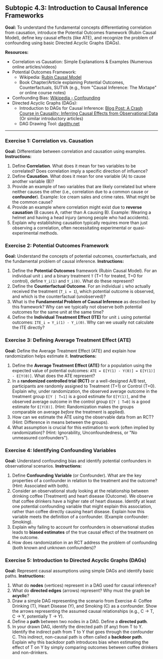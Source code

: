 ## Subtopic 4.3: Introduction to Causal Inference Frameworks

**Goal:** To understand the fundamental concepts differentiating correlation from causation, introduce the Potential Outcomes framework (Rubin Causal Model), define key causal effects (like ATE), and recognize the problem of confounding using basic Directed Acyclic Graphs (DAGs).

**Resources:**

  * Correlation vs Causation: Simple Explanations & Examples (Numerous online articles/videos)
  * Potential Outcomes Framework:
      * Wikipedia: [Rubin Causal Model](https://en.wikipedia.org/wiki/Rubin_causal_model)
      * Book Chapter/Article explaining Potential Outcomes, Counterfactuals, SUTVA (e.g., from "Causal Inference: The Mixtape" or online course notes)
  * Confounding Bias: [Wikipedia - Confounding](https://en.wikipedia.org/wiki/Confounding)
  * Directed Acyclic Graphs (DAGs):
      * Introduction to DAGs for Causal Inference: [Blog Post: A Crash Course in Causality: Inferring Causal Effects from Observational Data](https://www.google.com/search?q=https://towardsdatascience.com/a-crash-course-in-causality-6b1221984694) (Or similar introductory articles)
      * DAG Drawing Tool: [dagitty.net](https://www.google.com/search?q=http://dagitty.net/dags.html)

-----

### Exercise 1: Correlation vs. Causation

**Goal:** Differentiate between correlation and causation using examples.
**Instructions:**

1.  Define **Correlation**. What does it mean for two variables to be correlated? Does correlation imply a specific direction of influence?
2.  Define **Causation**. What does it mean for one variable (A) to cause another variable (B)?
3.  Provide an example of two variables that are likely correlated but where neither causes the other (i.e., correlation due to a common cause or **confounder**). Example: Ice cream sales and crime rates. What might be the common cause?
4.  Provide an example where correlation might exist due to **reverse causation** (B causes A, rather than A causing B). Example: Wearing a helmet and having a head injury (among people who had accidents).
5.  Explain why establishing causation typically requires more than just observing a correlation, often necessitating experimental or quasi-experimental methods.

### Exercise 2: Potential Outcomes Framework

**Goal:** Understand the concepts of potential outcomes, counterfactuals, and the fundamental problem of causal inference.
**Instructions:**

1.  Define the **Potential Outcomes** framework (Rubin Causal Model). For an individual unit `i` and a binary treatment `T` (T=1 for treated, T=0 for control), define `Y_i(1)` and `Y_i(0)`. What do these represent?
2.  Define the **Counterfactual Outcome**. For an individual `i` who actually received the treatment (`T_i = 1`), which potential outcome is observed, and which is the counterfactual (unobserved)?
3.  What is the **Fundamental Problem of Causal Inference** as described by this framework? Why can we typically not observe both potential outcomes for the same unit at the same time?
4.  Define the **Individual Treatment Effect (ITE)** for unit `i` using potential outcomes: `ITE_i = Y_i(1) - Y_i(0)`. Why can we usually not calculate the ITE directly?

### Exercise 3: Defining Average Treatment Effect (ATE)

**Goal:** Define the Average Treatment Effect (ATE) and explain how randomization helps estimate it.
**Instructions:**

1.  Define the **Average Treatment Effect (ATE)** for a population using the expected value of potential outcomes: `ATE = E[Y(1) - Y(0)] = E[Y(1)] - E[Y(0)]`. What does the ATE represent?
2.  In a **randomized controlled trial (RCT)** or a well-designed A/B test, participants are randomly assigned to Treatment (T=1) or Control (T=0). Explain why, under randomization, the observed average outcome in the treatment group `E[Y | T=1]` is a good estimate for `E[Y(1)]`, and the observed average outcome in the control group `E[Y | T=0]` is a good estimate for `E[Y(0)]`. (Hint: Randomization makes the groups comparable on average *before* the treatment is applied).
3.  How can we estimate the ATE using the observable data from an RCT? (Hint: Difference in means between the groups).
4.  What assumption is crucial for this estimation to work (often implied by randomization)? (Hint: Ignorability, Unconfoundedness, or "No unmeasured confounders").

### Exercise 4: Identifying Confounding Variables

**Goal:** Understand confounding bias and identify potential confounders in observational scenarios.
**Instructions:**

1.  Define **Confounding Variable** (or Confounder). What are the key properties of a confounder in relation to the treatment and the outcome? (Hint: Associated with both).
2.  Consider an observational study looking at the relationship between drinking coffee (Treatment) and heart disease (Outcome). We observe that coffee drinkers have a higher rate of heart disease. Identify at least one potential confounding variable that might explain this association, rather than coffee directly causing heart disease. Explain how this variable meets the definition of a confounder. (Example confounder: Smoking).
3.  Explain why failing to account for confounders in observational studies leads to **biased estimates** of the true causal effect of the treatment on the outcome.
4.  How does randomization in an RCT address the problem of confounding (both known and unknown confounders)?

### Exercise 5: Introduction to Directed Acyclic Graphs (DAGs)

**Goal:** Represent causal assumptions using simple DAGs and identify basic paths.
**Instructions:**

1.  What do **nodes** (vertices) represent in a DAG used for causal inference?
2.  What do **directed edges** (arrows) represent? Why must the graph be **acyclic**?
3.  Draw a simple DAG representing the scenario from Exercise 4: Coffee Drinking (T), Heart Disease (Y), and Smoking (C) as a confounder. Show the arrows representing the assumed causal relationships (e.g., C -\> T, C -\> Y, potentially T -\> Y).
4.  Define a **path** between two nodes in a DAG. Define a **directed path**.
5.  In your drawn DAG, identify the directed path (if any) from T to Y. Identify the indirect path from T to Y that goes through the confounder C. This indirect, non-causal path is often called a **backdoor path**. Explain why this backdoor path introduces bias when estimating the effect of T on Y by simply comparing outcomes between coffee drinkers and non-drinkers.
